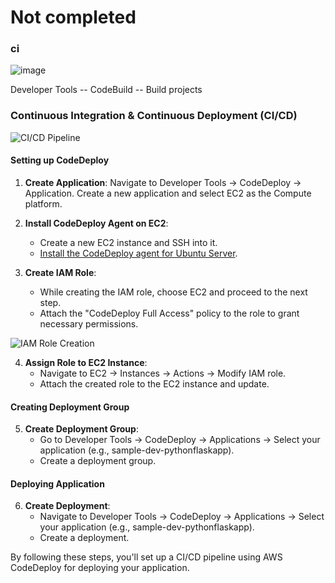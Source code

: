 # Not completed 

### ci

![image](https://github.com/pythonkid2/DevOps-Practice/assets/100591950/0adc7fdc-8a5e-43c2-91b4-20bfddf10aac)


Developer Tools  --  CodeBuild -- Build projects


  


### Continuous Integration & Continuous Deployment (CI/CD)

![CI/CD Pipeline](https://github.com/pythonkid2/DevOps-Practice/assets/100591950/305c8812-2af5-46d1-a7bd-5c314e8a3a35)

#### Setting up CodeDeploy

1. **Create Application**: Navigate to Developer Tools -> CodeDeploy -> Application. Create a new application and select EC2 as the Compute platform.

2. **Install CodeDeploy Agent on EC2**:
   - Create a new EC2 instance and SSH into it.
   - [Install the CodeDeploy agent for Ubuntu Server](https://docs.aws.amazon.com/codedeploy/latest/userguide/codedeploy-agent-operations-install-ubuntu.html).
   
3. **Create IAM Role**:
   - While creating the IAM role, choose EC2 and proceed to the next step.
   - Attach the "CodeDeploy Full Access" policy to the role to grant necessary permissions.

![IAM Role Creation](https://github.com/pythonkid2/DevOps-Practice/assets/100591950/dc999c2e-5d7a-4d20-895e-979e68cdfcbd)

4. **Assign Role to EC2 Instance**:
   - Navigate to EC2 -> Instances -> Actions -> Modify IAM role.
   - Attach the created role to the EC2 instance and update.

#### Creating Deployment Group

5. **Create Deployment Group**:
   - Go to Developer Tools -> CodeDeploy -> Applications -> Select your application (e.g., sample-dev-pythonflaskapp).
   - Create a deployment group.

#### Deploying Application

6. **Create Deployment**:
   - Navigate to Developer Tools -> CodeDeploy -> Applications -> Select your application (e.g., sample-dev-pythonflaskapp).
   - Create a deployment.

By following these steps, you'll set up a CI/CD pipeline using AWS CodeDeploy for deploying your application.




